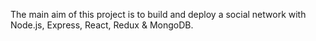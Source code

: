 The main aim of this project is to build and deploy a social network with Node.js, Express, React, Redux & MongoDB. 